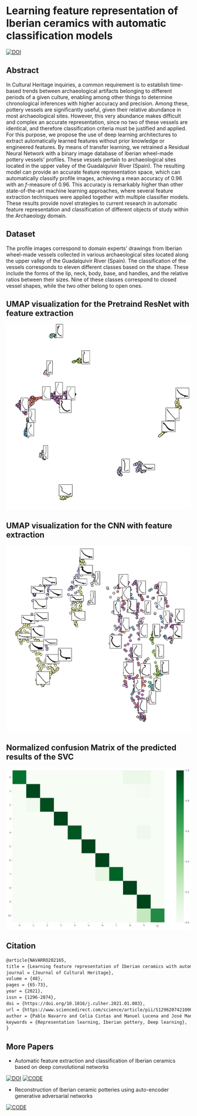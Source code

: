 # Learning feature representation of Iberian ceramics with automatic classification models

[![DOI](https://img.shields.io/badge/DOI-10.1016/j.culher.2021.01.003-f9f107.svg)](https://doi.org/10.1016/j.culher.2021.01.003)

## Abstract

In Cultural Heritage inquiries, a common requirement is to establish time-based trends between archaeological artifacts belonging to different periods of a given culture, enabling among other things to determine chronological inferences with higher accuracy and precision.
Among these, pottery vessels are significantly useful, given their relative abundance in most archaeological sites.
However, this very abundance makes difficult and complex an accurate representation, since no two of these vessels are identical, and therefore classification criteria must be justified and applied.
For this purpose, we propose the use of deep learning architectures to extract automatically learned features without prior knowledge or engineered features.
By means of transfer learning, we retrained a Residual Neural Network with a binary image database of Iberian wheel-made pottery vessels' profiles. 
These vessels pertain to archaeological sites located in the upper valley of the Guadalquivir River (Spain).
The resulting model can provide an accurate feature representation space, which can automatically classify profile images, achieving a mean accuracy of $0.96$ with an $f$-measure of $0.96$. 
This accuracy is remarkably higher than other state-of-the-art machine learning approaches, where several feature extraction techniques were applied together with multiple classifier models.
These results provide novel strategies to current research in automatic feature representation and classification of different objects of study within the Archaeology domain. 

## Dataset

The profile images correspond to domain experts' drawings from Iberian wheel-made vessels collected in various archaeological sites located along the upper valley of the Guadalquivir River (Spain). The classification of the vessels corresponds to eleven different classes based on the shape. These include the forms of the lip, neck, body, base, and handles, and the relative ratios between their sizes.
Nine of these classes correspond to closed vessel shapes, while the two other belong to open ones.

## UMAP visualization for the Pretraind ResNet with feature extraction
![](result_plot/resNet/unap_resnet.png)

## UMAP visualization for the CNN with feature extraction
![](result_plot/custom_cnn/unap_custom_cnn.png)

## Normalized confusion Matrix of the predicted results of the SVC
![](result_plot/resNet/svc_confusion_matrix_resnet.png)

## Citation

```Latex
@article{NAVARRO202165,
title = {Learning feature representation of Iberian ceramics with automatic classification models},
journal = {Journal of Cultural Heritage},
volume = {48},
pages = {65-73},
year = {2021},
issn = {1296-2074},
doi = {https://doi.org/10.1016/j.culher.2021.01.003},
url = {https://www.sciencedirect.com/science/article/pii/S1296207421000042},
author = {Pablo Navarro and Celia Cintas and Manuel Lucena and José Manuel Fuertes and Claudio Delrieux and Manuel Molinos},
keywords = {Representation learning, Iberian pottery, Deep learning},
}
```

## More Papers

- Automatic feature extraction and classification of Iberian ceramics based on deep convolutional networks

[![DOI](https://img.shields.io/badge/DOI-10.1016/j.culher.2019.06.005-f9f107.svg)](https://doi.org/10.1016/j.culher.2019.06.005)
[![CODE](https://img.shields.io/badge/CODE-73ff9.svg)](https://github.com/celiacintas/vasijas)

- Reconstruction of Iberian ceramic potteries using auto-encoder generative adversarial networks

[![CODE](https://img.shields.io/badge/CODE-73ff9.svg)](https://github.com/celiacintas/vasijas/tree/iberianGAN)
